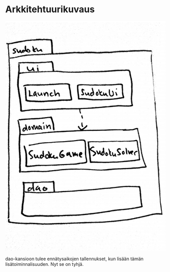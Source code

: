 # Arkkitehtuurikuvaus

![luokkakaavio](kaavio.jpg)

dao-kansioon tulee ennätysaikojen tallennukset, kun lisään tämän lisätoiminnalisuuden. Nyt se on tyhjä.
